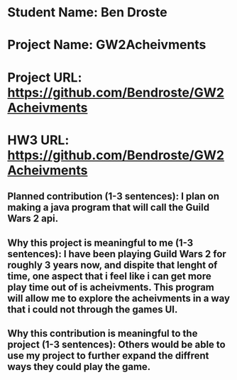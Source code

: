 # Student Name: Ben Droste
# Project Name: GW2Acheivments
# Project URL: https://github.com/Bendroste/GW2Acheivments
# HW3 URL: https://github.com/Bendroste/GW2Acheivments
 
## Planned contribution (1-3 sentences): I plan on making a java program that will call the Guild Wars 2 api.

## Why this project is meaningful to me (1-3 sentences): I have been playing Guild Wars 2 for roughly 3 years now, and dispite that lenght of time, one aspect that i feel like i can get more play time out of is acheivments. This program will allow me to explore the acheivments in a way that i could not through the games UI.

## Why this contribution is meaningful to the project (1-3 sentences): Others would be able to use my project to further expand the diffrent ways they could play the game. 
